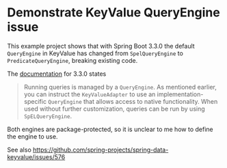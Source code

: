 # Demonstrate KeyValue QueryEngine issue

This example project shows that with Spring Boot 3.3.0 the default `QueryEngine` in KeyValue has changed
from `SpelQueryEngine` to `PredicateQueryEngine`, breaking existing code.

The [documentation](https://docs.spring.io/spring-data/keyvalue/reference/keyvalue/template.html#key-value.template-query) for 3.3.0 states

> Running queries is managed by a `QueryEngine`. As mentioned earlier, you can instruct the `KeyValueAdapter` to use an implementation-specific `QueryEngine` that allows access to native functionality. When used without further customization, queries can be run by using `SpELQueryEngine`.

Both engines are package-protected, so it is unclear to me how to define the engine to use.

See also https://github.com/spring-projects/spring-data-keyvalue/issues/576